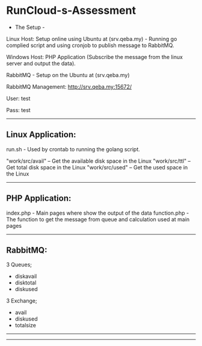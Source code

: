# RunCloud-s-Assessment


- The Setup -

Linux Host: Setup online using Ubuntu at (srv.qeba.my) - Running go complied script and using cronjob to publish message to RabbitMQ.

Windows Host: PHP Application (Subscribe the message from the linux server and output the data).

RabbitMQ - Setup on the Ubuntu at (srv.qeba.my)


RabbitMQ Management:
http://srv.qeba.my:15672/

 User: test
 
 Pass: test

-----------------------------------------------------------
 Linux Application:
-----------------------------------------------------------
run.sh - Used by crontab to running the golang script.

"work/src/avail" – Get the available disk space in the Linux
"work/src/ttl" – Get total disk space in the Linux
"work/src/used" – Get the used space in the Linux

-----------------------------------------------------------
PHP Application:
-----------------------------------------------------------
index.php - Main pages where show the output of the data
function.php - The function to get the message from queue and calculation used at main pages

-----------------------------------------------------------
RabbitMQ:
-----------------------------------------------------------
3 Queues;
- diskavail
- disktotal
- diskused

3 Exchange;
- avail
- diskused
- totalsize

-----------------------------------------------------------
-----------------------------------------------------------

